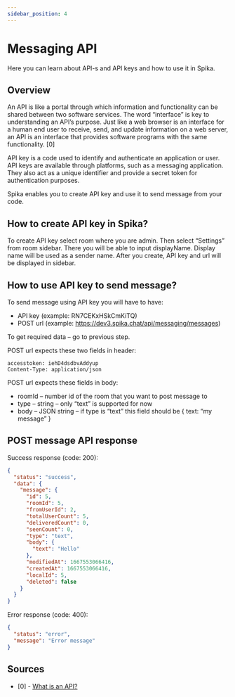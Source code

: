 ```yaml
---
sidebar_position: 4
---
```


# Messaging API

Here you can learn about API-s and API keys and how to use it in Spika.

## Overview

An API is like a portal through which information and functionality can be shared between two software services. The word “interface” is key to understanding an API’s purpose. Just like a web browser is an interface for a human end user to receive, send, and update information on a web server, an API is an interface that provides software programs with the same functionality. [0]

API key is a code used to identify and authenticate an application or user. API keys are available through platforms, such as a messaging application. They also act as a unique identifier and provide a secret token for authentication purposes.

Spika enables you to create API key and use it to send message from your code.

## How to create API key in Spika?

To create API key select room where you are admin. Then select “Settings” from room sidebar. There you will be able to input displayName. Display name will be used as a sender name. After you create, API key and url will be displayed in sidebar.

## How to use API key to send message?

To send message using API key you will have to have:

- API key (example: RN7CEKxHSkCmKiTQ)
- POST url (example: https://dev3.spika.chat/api/messaging/messages)

To get required data – go to previous step.

POST url expects these two fields in header:

```
accesstoken: iehD4dsdbvAddyup
Content-Type: application/json
```

POST url expects these fields in body:

- roomId – number id of the room that you want to post message to
- type – string – only “text” is supported for now
- body – JSON string – if type is “text” this field should be { text: “my message” }

## POST message API response

Success response (code: 200):

```json
{
  "status": "success",
  "data": {
    "message": {
      "id": 5,
      "roomId": 5,
      "fromUserId": 2,
      "totalUserCount": 5,
      "deliveredCount": 0,
      "seenCount": 0,
      "type": "text",
      "body": {
        "text": "Hello"
      },
      "modifiedAt": 1667553066416,
      "createdAt": 1667553066416,
      "localId": 5,
      "deleted": false
    }
  }
}
```

Error response (code: 400):

```json
{
  "status": "error",
  "message": "Error message"
}
```

## Sources

- [0] - [What is an API?](https://www.mparticle.com/blog/apis-vs-webhooks/)
